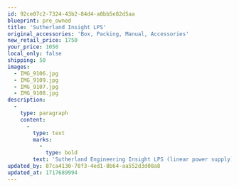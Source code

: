 ```yaml
---
id: 92ce07c2-7324-43b2-84d4-a0bb5e82d5aa
blueprint: pre_owned
title: 'Sutherland Insight LPS'
original_accessories: 'Box, Packing, Manual, Accessories'
new_retail_price: 1750
your_price: 1050
local_only: false
shipping: 50
images:
  - IMG_9106.jpg
  - IMG_9109.jpg
  - IMG_9107.jpg
  - IMG_9108.jpg
description:
  -
    type: paragraph
    content:
      -
        type: text
        marks:
          -
            type: bold
        text: 'Sutherland Engineering Insight LPS (linear power supply) phono preamp. Unit is in excellent physical and functional condition with original box, packing and accessories. Unit sold as new for $1,750.00'
updated_by: 87ca4130-78f3-4ed1-8b64-aa552d3d08a8
updated_at: 1717689994
---
```

